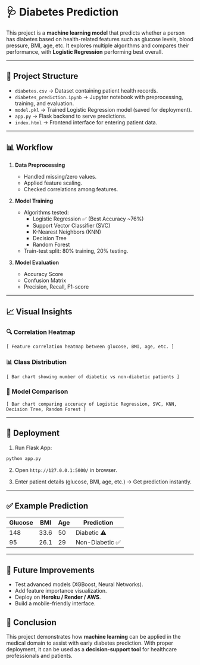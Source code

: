 # 🩺 Diabetes Prediction

This project is a **machine learning model** that predicts whether a person has diabetes based on health-related features such as glucose levels, blood pressure, BMI, age, etc. It explores multiple algorithms and compares their performance, with **Logistic Regression** performing best overall.

---

## 📂 Project Structure

* `diabetes.csv` → Dataset containing patient health records.
* `diabetes_prediction.ipynb` → Jupyter notebook with preprocessing, training, and evaluation.
* `model.pkl` → Trained Logistic Regression model (saved for deployment).
* `app.py` → Flask backend to serve predictions.
* `index.html` → Frontend interface for entering patient data.

---

## 📊 Workflow

1. **Data Preprocessing**

   * Handled missing/zero values.
   * Applied feature scaling.
   * Checked correlations among features.

2. **Model Training**
   * Algorithms tested:
     * Logistic Regression ✅ (Best Accuracy \~76%)
     * Support Vector Classifier (SVC)
     * K-Nearest Neighbors (KNN)
     * Decision Tree
     * Random Forest
   * Train-test split: 80% training, 20% testing.

3. **Model Evaluation**

   * Accuracy Score
   * Confusion Matrix
   * Precision, Recall, F1-score

---

## 📈 Visual Insights

### 🔍 Correlation Heatmap

```
[ Feature correlation heatmap between glucose, BMI, age, etc. ]
```

### 📊 Class Distribution

```
[ Bar chart showing number of diabetic vs non-diabetic patients ]
```

### 🧪 Model Comparison

```
[ Bar chart comparing accuracy of Logistic Regression, SVC, KNN, Decision Tree, Random Forest ]
```

---

## 🚀 Deployment

1. Run Flask App:

```bash
python app.py
```

2. Open `http://127.0.0.1:5000/` in browser.

3. Enter patient details (glucose, BMI, age, etc.) → Get prediction instantly.

---

## ✅ Example Prediction

| Glucose | BMI  | Age | Prediction     |
| ------- | ---- | --- | -------------- |
| 148     | 33.6 | 50  | Diabetic ⚠️    |
| 95      | 26.1 | 29  | Non-Diabetic ✅ |

---

## 🔮 Future Improvements

* Test advanced models (XGBoost, Neural Networks).
* Add feature importance visualization.
* Deploy on **Heroku / Render / AWS**.
* Build a mobile-friendly interface.

## 📌 Conclusion

This project demonstrates how **machine learning** can be applied in the medical domain to assist with early diabetes prediction. With proper deployment, it can be used as a **decision-support tool** for healthcare professionals and patients.
